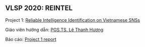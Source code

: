 ## VLSP 2020: REINTEL

Project 1: [Reliable Intelligence Identification on Vietnamese SNSs](https://competitions.codalab.org/competitions/28114)

Giáo viên hướng dẫn: [PGS.TS. Lê Thanh Hương](https://soict.hust.edu.vn/can-bo/pgs-ts-le-thanh-huong.html)

Báo cáo: [Project 1 report](https://github.com/VietHoang1710/vlsp_reintel/blob/master/project_1_report.pdf)
